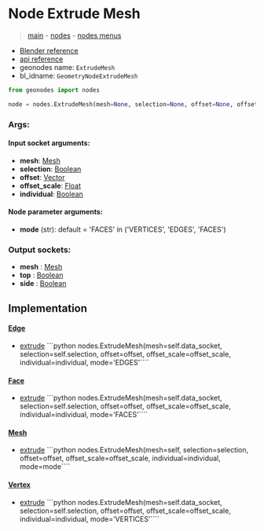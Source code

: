 # Node Extrude Mesh

> [main](../structure.md) - [nodes](nodes.md) - [nodes menus](nodes_menus.md)

- [Blender reference](https://docs.blender.org/manual/en/latest/modeling/geometry_nodes/mesh/extrude_mesh.html)
- [api reference](https://docs.blender.org/api/current/bpy.types.GeometryNodeExtrudeMesh.html)
- geonodes name: `ExtrudeMesh`
- bl_idname: `GeometryNodeExtrudeMesh`

```python
from geonodes import nodes

node = nodes.ExtrudeMesh(mesh=None, selection=None, offset=None, offset_scale=None, individual=None, mode='FACES')
```

### Args:

#### Input socket arguments:

- **mesh**: [Mesh](Mesh.md)
- **selection**: [Boolean](Boolean.md)
- **offset**: [Vector](Vector.md)
- **offset_scale**: [Float](Float.md)
- **individual**: [Boolean](Boolean.md)

#### Node parameter arguments:

- **mode** (str): default = 'FACES' in ('VERTICES', 'EDGES', 'FACES')

### Output sockets:

- **mesh** : [Mesh](Mesh.md)
- **top** : [Boolean](Boolean.md)
- **side** : [Boolean](Boolean.md)

## Implementation

#### [Edge](Edge.md)

 - [extrude](Edge.md#extrude) ```python nodes.ExtrudeMesh(mesh=self.data_socket, selection=self.selection, offset=offset, offset_scale=offset_scale, individual=individual, mode='EDGES'````
#### [Face](Face.md)

 - [extrude](Face.md#extrude) ```python nodes.ExtrudeMesh(mesh=self.data_socket, selection=self.selection, offset=offset, offset_scale=offset_scale, individual=individual, mode='FACES'````
#### [Mesh](Mesh.md)

 - [extrude](Mesh.md#extrude) ```python nodes.ExtrudeMesh(mesh=self, selection=selection, offset=offset, offset_scale=offset_scale, individual=individual, mode=mode````
#### [Vertex](Vertex.md)

 - [extrude](Vertex.md#extrude) ```python nodes.ExtrudeMesh(mesh=self.data_socket, selection=self.selection, offset=offset, offset_scale=offset_scale, individual=individual, mode='VERTICES'````
